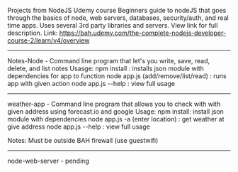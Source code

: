 Projects from NodeJS Udemy course
Beginners guide to nodeJS that goes through the basics of node, web servers, databases, security/auth, and real time apps. Uses several 3rd party libraries and servers. View link for full description.
Link: https://bah.udemy.com/the-complete-nodejs-developer-course-2/learn/v4/overview

---

Notes-Node - Command line program that let's you write, save, read, delete, and list notes
Usasge:
	npm install : installs json module with dependencies for app to function
	node app.js (add/remove/list/read) : runs app with given action
	node app.js --help : view full usage

---

weather-app - Command line program that allows you to check with with given address using forecast.io and google
Usage:
	npm install: install json module with dependencies
	node app.js -a (enter location) : get weather at give address
	node app.js --help : view full usage

Notes:
	Must be outside BAH firewall (use guestwifi)

---

node-web-server - pending
